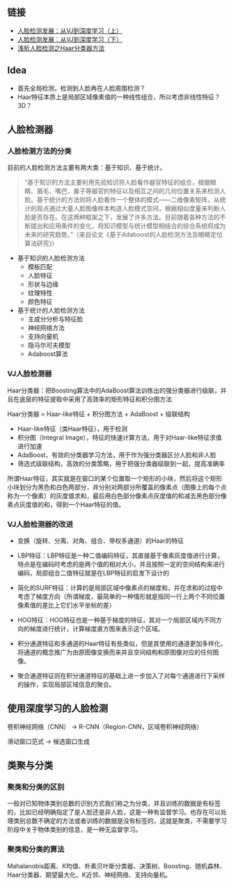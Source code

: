 

## 链接

* [人脸检测发展：从VJ到深度学习（上）](https://www.leiphone.com/news/201608/MPXlWtGaJLPYL7NB.html)
* [人脸检测发展：从VJ到深度学习（下）](https://www.leiphone.com/news/201608/IUpGIV33MWwH0x3Y.html)
* [浅析人脸检测之Haar分类器方法](http://www.cnblogs.com/ello/archive/2012/04/28/2475419.html)

## Idea

* 首先全局检测，检测到人脸再在人脸周围检测？
* Haar特征本质上是局部区域像素值的一种线性组合，所以考虑非线性特征？3D？

## 人脸检测器

### 人脸检测方法的分类

目前的人脸检测方法主要有两大类：基于知识、基于统计。

> “基于知识的方法主要利用先验知识将人脸看作器官特征的组合，根据眼睛、眉毛、嘴巴、鼻子等器官的特征以及相互之间的几何位置关系来检测人脸。基于统计的方法则将人脸看作一个整体的模式——二维像素矩阵，从统计的观点通过大量人脸图像样本构造人脸模式空间，根据相似度量来判断人脸是否存在。在这两种框架之下，发展了许多方法。目前随着各种方法的不断提出和应用条件的变化，将知识模型与统计模型相结合的综合系统将成为未来的研究趋势。”（来自论文《基于Adaboost的人脸检测方法及眼睛定位算法研究》）

* 基于知识的人脸检测方法
  * 模板匹配
  * 人脸特征
  * 形状与边缘
  * 纹理特性
  * 颜色特征
* 基于统计的人脸检测方法
  * 主成分分析与特征脸
  * 神经网络方法
  * 支持向量机
  * 隐马尔可夫模型
  * Adaboost算法

### VJ人脸检测器

Haar分类器：把Boosting算法中的AdaBoost算法训练出的强分类器进行级联，并且在底层的特征提取中采用了高效率的矩形特征和积分图方法

Haar分类器 =  Haar-like特征 + 积分图方法 + AdaBoost + 级联结构

* Haar-like特征（类Haar特征），用于检测
* 积分图（Integral Image），特征的快速计算方法，用于对Haar-like特征求值进行加速
* AdaBoost，有效的分类器学习方法，用于作为强分类器区分人脸和非人脸
* 筛选式级联结构，高效的分类策略，用于把强分类器级联到一起，提高准确率

所谓Haar特征，其实就是在窗口的某个位置取一个矩形的小块，然后将这个矩形小块划分为黑色和白色两部分，并分别对两部分所覆盖的像素点（图像上的每个点称为一个像素）的灰度值求和，最后用白色部分像素点灰度值的和减去黑色部分像素点灰度值的和，得到一个Haar特征的值。    

### VJ人脸检测器的改进

* 变换（旋转、分离、对角、组合、带权多通道）的Haar的特征

* LBP特征：LBP特征是一种二值编码特征，其直接基于像素灰度值进行计算，特点是在编码时考虑的是两个值的相对大小，并且按照一定的空间结构来进行编码，局部组合二值特征就是在LBP特征的启发下设计的

* 简化的SURF特征：计算的是局部区域中像素点的梯度和，并在求和的过程中考虑了梯度方向（所谓梯度，最简单的一种情形就是指同一行上两个不同位置像素值的差比上它们水平坐标的差）

* HOG特征：HOG特征也是一种基于梯度的特征，其对一个局部区域内不同方向的梯度进行统计，计算梯度直方图来表示这个区域。

* 积分通道特征和多通道的Haar特征有些类似，但是其使用的通道更加多样化，将通道的概念推广为由原图像变换而来并且空间结构和原图像对应的任何图像。
* 聚合通道特征则在积分通道特征的基础上进一步加入了对每个通道进行下采样的操作，实现局部区域信息的聚合。

## 使用深度学习的人脸检测

卷积神经网络（CNN） -> R-CNN（Region-CNN，区域卷积神经网络）

滑动窗口范式 -> 候选窗口生成

## 类聚与分类

### 聚类和分类的区别

一般对已知物体类别总数的识别方式我们称之为分类，并且训练的数据是有标签的，比如已经明确指定了是人脸还是非人脸，这是一种有监督学习。也存在可以处理类别总数不确定的方法或者训练的数据是没有标签的，这就是聚类，不需要学习阶段中关于物体类别的信息，是一种无监督学习。

### 聚类和分类的算法

Mahalanobis距离、K均值、朴素贝叶斯分类器、决策树、Boosting、随机森林、Haar分类器、期望最大化、K近邻、神经网络、支持向量机。
